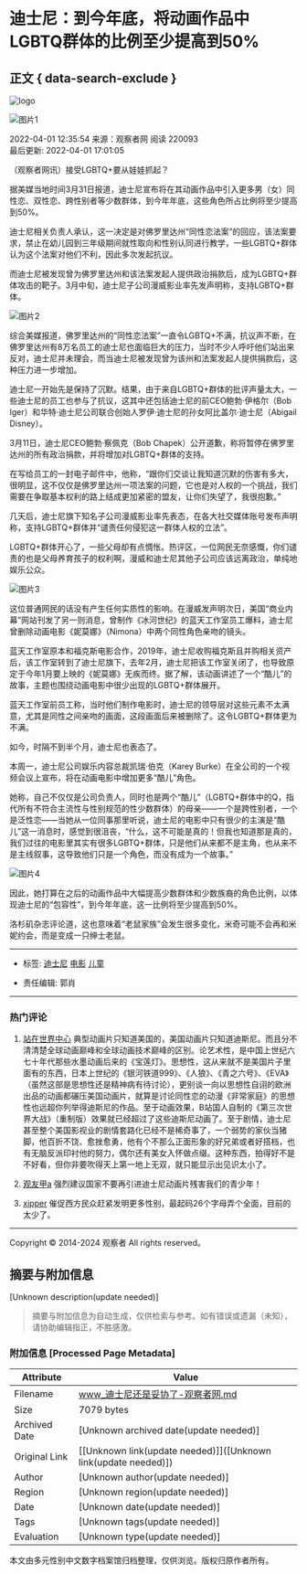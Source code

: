 # 迪士尼：到今年底，将动画作品中LGBTQ群体的比例至少提高到50%

## 正文 { data-search-exclude }


![logo](../images/mian-logo.png)

![图片1](https://i.guancha.cn/users/20190609153222989.jpg)

2022-04-01 12:35:54 来源：观察者网 阅读 220093    
最后更新: 2022-04-01 17:01:05

（观察者网讯）接受LGBTQ+要从娃娃抓起？

据美媒当地时间3月31日报道，迪士尼宣布将在其动画作品中引入更多男（女）同性恋、双性恋、跨性别者等少数群体，到今年年底，这些角色所占比例将至少提高到50%。

迪士尼相关负责人承认，这一决定是对佛罗里达州“同性恋法案”的回应，该法案要求，禁止在幼儿园到三年级期间就性取向和性别认同进行教学，一些LGBTQ+群体认为这个法案对他们不利，因此多次发起抗议。

而迪士尼被发现曾为佛罗里达州和该法案发起人提供政治捐款后，成为LGBTQ+群体攻击的靶子。3月中旬，迪士尼子公司漫威影业率先发声明称，支持LGBTQ+群体。

![图片2](https://i.guancha.cn/news/social/2022/04/01/20220401095258276.jpg)

综合美媒报道，佛罗里达州的“同性恋法案”一直令LGBTQ+不满，抗议声不断，在佛罗里达州有8万名员工的迪士尼也面临巨大的压力，当时不少人呼吁他们站出来反对，迪士尼并未理会，而当迪士尼被发现曾为该州和法案发起人提供捐款后，这种压力进一步增加。

迪士尼一开始先是保持了沉默。结果，由于来自LGBTQ+群体的批评声量太大，一些迪士尼的员工也参与了抗议，这其中还包括迪士尼的前CEO鲍勃·伊格尔（Bob Iger）和华特·迪士尼公司联合创始人罗伊·迪士尼的孙女阿比盖尔·迪士尼（Abigail Disney）。

3月11日，迪士尼CEO鲍勃·察佩克（Bob Chapek）公开道歉，称将暂停在佛罗里达州的所有政治捐款，并将增加对LGBTQ+群体的支持。

在写给员工的一封电子邮件中，他称，“跟你们交谈让我知道沉默的伤害有多大，很明显，这不仅仅是佛罗里达州一项法案的问题，它也是对人权的一个挑战，我们需要在争取基本权利的路上结成更加紧密的盟友，让你们失望了，我很抱歉。”

几天后，迪士尼旗下知名子公司漫威影业率先表态，在各大社交媒体账号发布声明称，支持LGBTQ+群体并“谴责任何侵犯这一群体人权的立法”。

LGBTQ+群体开心了，一些父母却有点惆怅。热评区，一位网民无奈感慨，你们谴责的也是父母养育孩子的权利啊，漫威和迪士尼其他子公司应该远离政治，单纯地娱乐公众。

![图片3](https://i.guancha.cn/news/social/2022/04/01/20220401115025962.jpg)

这位普通网民的话没有产生任何实质性的影响。在漫威发声明次日，美国“商业内幕”网站刊发了另一则消息，曾制作《冰河世纪》的蓝天工作室员工爆料，迪士尼曾删除动画电影《妮莫娜》（Nimona）中两个同性角色亲吻的镜头。

蓝天工作室原本和福克斯电影合作，2019年，迪士尼收购福克斯且并购相关资产后，该工作室转到了迪士尼旗下，去年2月，迪士尼把该工作室关闭了，也导致原定于今年1月要上映的《妮莫娜》无疾而终。据了解，该动画讲述了一个“酷儿”的故事，主题也围绕动画电影中很少出现的LGBTQ+群体展开。

蓝天工作室前员工称，当时他们制作电影时，迪士尼的领导层对这些元素不太满意，尤其是同性之间亲吻的画面，这段画面后来被删除了。这令LGBTQ+群体更为不满。

如今，时隔不到半个月，迪士尼也表态了。

本周一，迪士尼公司娱乐内容总裁凯瑞·伯克（Karey Burke）在全公司的一个视频会议上宣布，将在动画电影中增加更多“酷儿”角色。

她称，自己不仅仅是公司负责人，同时也是两个“酷儿”（LGBTQ+群体中的Q，指代所有不符合主流性与性别规范的性少数群体）的母亲——一个是跨性别者，一个是泛性恋——当她从一位同事那里听说，迪士尼的电影中只有很少的主演是“酷儿”这一消息时，感觉到很沮丧，“什么，这不可能是真的！但我也知道那是真的，我们过往的电影里其实有很多LGBTQ+群体，只是他们从来都不是主角，也从来不是主线叙事，这导致他们只是一个角色，而没有成为一个故事。”

![图片4](https://i.guancha.cn/news/social/2022/04/01/20220401103531976.jpg)

因此，她打算在之后的动画作品中大幅提高少数群体和少数族裔的角色比例，以体现迪士尼的“包容性”，到今年年底，这一比例将至少提高到50%。

洛杉矶杂志评论道，这也意味着“老鼠家族”会发生很多变化，米奇可能不会再和米妮约会，而是变成一只绅士老鼠。

---

- 标签: [迪士尼](https://www.guancha.cn/api/search.htm?click=news&keyword=%E8%BF%AA%E5%A3%AB%E5%B0%BC) [电影](https://www.guancha.cn/api/search.htm?click=news&keyword=%E7%94%B5%E5%BD%B1) [儿童](https://www.guancha.cn/api/search.htm?click=news&keyword=%E5%84%BF%E7%AB%A5)

- 责任编辑: 郭肖 

---

### 热门评论

1. [站在世界中心](//user.guancha.cn/user/personal-homepage?uid=1213210) 
   典型动画片只知道美国的，美国动画片只知道迪斯尼。而且分不清清楚全球动画巅峰和全球动画技术巅峰的区别。论艺术性，是中国上世纪六七十年代那些水墨动画后来的《宝莲灯》。思想性，这从来就不是美国片子里面有的东西，日本上世纪的《银河铁道999》、《人狼》、《青之六号》、《EVA》（虽然这部是思想性还是精神病有待讨论），更别谈一向以思想性自诩的欧洲出品的动画都碾压美国动画片，就算是讨论同性恋的动漫《非常家庭》的思想性也远超你列举得迪斯尼的作品。至于动画效果，B站国人自制的《第三次世界大战》（重制版）效果就已经超过了这些迪斯尼动画了。至于剧情，迪士尼甚至整个美国影视业的剧情套路化已经不是稀奇事了，一个弱势的家伙当猪脚，他百折不饶、愈挫愈勇，他有个不那么正面形象的好兄弟或者好搭档，也有无脑反派印衬他的努力，偶尔还有美女入怀做点缀。这种东西，拍得好不是不好看，但你非要吹得天上第一地上无双，就只能显示出见识太小了。

2. [观友甲a](//user.guancha.cn/user/personal-homepage?uid=1117319) 
   强烈建议国家不要再引进迪士尼动画片残害我们的青少年！ 

3. [xipper](//user.guancha.cn/user/personal-homepage?uid=840312) 
   催促西方民众赶紧发明更多性别，最起码26个字母弄个全面，目前的太少了。

---

Copyright © 2014-2024 观察者 All rights reserved。
<!-- tcd_original_link https://www.guancha.cn/internation/2022_04_01_632819.shtml -->


## 摘要与附加信息

<!-- tcd_abstract -->
[Unknown description(update needed)]
<!-- tcd_abstract_end -->

> 摘要与附加信息为自动生成，仅供检索与参考。如有错误或遗漏（未知），请协助编辑指正，不胜感激。

### 附加信息 [Processed Page Metadata]

| Attribute       | Value                                  |
|-----------------|----------------------------------------|
| Filename        | www_迪士尼还是妥协了-观察者网.md                             |
| Size            | 7079 bytes                           |
| Archived Date   | [Unknown archived date(update needed)]                             |
| Original Link   | [[Unknown link(update needed)]]([Unknown link(update needed)])                       |
| Author          | [Unknown author(update needed)]                               |
| Region          | [Unknown region(update needed)]                               |
| Date            | [Unknown date(update needed)]                                 |
| Tags            | [Unknown tags(update needed)]                                 |
| Evaluation            | [Unknown type(update needed)]                                 |
<!-- tcd_table_end -->

本文由多元性别中文数字档案馆归档整理，仅供浏览。版权归原作者所有。
